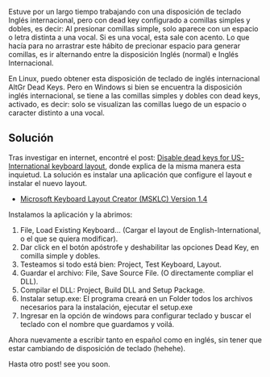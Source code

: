 Estuve por un largo tiempo trabajando con una disposición de teclado
Inglés internacional, pero con dead key configurado a
comillas simples y dobles, es decir: Al presionar comillas simple, solo
aparece con un espacio o letra distinta a una vocal. Si es una vocal,
esta sale con acento. Lo que hacía para no arrastrar este hábito de precionar
espacio para generar comillas, es ir alternando entre la disposición
Inglés (normal) e Inglés Internacional.

En Linux, puedo obtener esta disposición de teclado de inglés internacional
AltGr Dead Keys. Pero en Windows si bien se encuentra la disposición
inglés internacional, se tiene a las comillas simples y dobles con dead keys,
activado, es decir: solo se visualizan las comillas luego de un espacio o 
caracter distinto a una vocal. 

## Solución

Tras investigar en internet, encontré el post: [Disable dead keys for US-International keyboard layout](https://answers.microsoft.com/en-us/windows/forum/all/disable-dead-keys-for-us-international-keyboard/1de44160-83d9-4cd8-9eb3-e6b06b8604a4),
donde explica de la misma manera esta inquietud. La solución es instalar 
una aplicación que configure el layout e instalar el nuevo layout. 

* [Microsoft Keyboard Layout Creator (MSKLC) Version 1.4](https://www.microsoft.com/en-us/download/details.aspx?id=102134)

Instalamos la aplicación y la abrimos: 

1. File, Load Existing Keyboard... (Cargar el layout de English-International, o el que se quiera modificar).
2. Dar click en el botón apóstrofe y deshabilitar las opciones Dead Key, en
   comilla simple y dobles.
3. Testeamos si todo está bien: Project, Test Keyboard, Layout.
3. Guardar el archivo: File, Save Source File. (O directamente compliar el DLL).
4. Compilar el DLL: Project, Build DLL and Setup Package.
5. Instalar setup.exe: El programa creará en un Folder todos los archivos necesarios para la instalación, 
   ejecutar el setup.exe
6. Ingresar en la opción de windows para configurar teclado y buscar el teclado con el nombre que guardamos y voilá. 

Ahora nuevamente a escribir tanto en español como en inglés, sin tener que estar cambiando
de disposición de teclado (hehehe).

Hasta otro post! see you soon.

